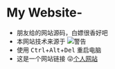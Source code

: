 # My Website-
* 朋友给的网站源码，白嫖很香好吧<br>
* 本网站技术来源于
![警告](http://static.runoob.com/images/runoob-logo.png)<br>
* 使用 <kbd>Ctrl</kbd>+<kbd>Alt</kbd>+<kbd>Del</kbd> 重启电脑
* 这是一个网站链接 😜[个人网站](https://www.fanyuansheng.top)
